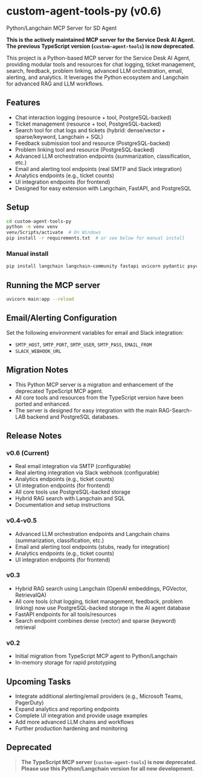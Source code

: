 # custom-agent-tools-py (v0.6)

Python/Langchain MCP Server for SD Agent

**This is the actively maintained MCP server for the Service Desk AI Agent. The previous TypeScript version (`custom-agent-tools`) is now deprecated.**

This project is a Python-based MCP server for the Service Desk AI Agent, providing modular tools and resources for chat logging, ticket management, search, feedback, problem linking, advanced LLM orchestration, email, alerting, and analytics. It leverages the Python ecosystem and Langchain for advanced RAG and LLM workflows.

## Features

- Chat interaction logging (resource + tool, PostgreSQL-backed)
- Ticket management (resource + tool, PostgreSQL-backed)
- Search tool for chat logs and tickets (hybrid: dense/vector + sparse/keyword, Langchain + SQL)
- Feedback submission tool and resource (PostgreSQL-backed)
- Problem linking tool and resource (PostgreSQL-backed)
- Advanced LLM orchestration endpoints (summarization, classification, etc.)
- Email and alerting tool endpoints (real SMTP and Slack integration)
- Analytics endpoints (e.g., ticket counts)
- UI integration endpoints (for frontend)
- Designed for easy extension with Langchain, FastAPI, and PostgreSQL

## Setup

```bash
cd custom-agent-tools-py
python -m venv venv
venv/Scripts/activate  # On Windows
pip install -r requirements.txt  # or see below for manual install
```

### Manual install

```bash
pip install langchain langchain-community fastapi uvicorn pydantic psycopg2-binary
```

## Running the MCP server

```bash
uvicorn main:app --reload
```

## Email/Alerting Configuration

Set the following environment variables for email and Slack integration:

- `SMTP_HOST`, `SMTP_PORT`, `SMTP_USER`, `SMTP_PASS`, `EMAIL_FROM`
- `SLACK_WEBHOOK_URL`

## Migration Notes

- This Python MCP server is a migration and enhancement of the deprecated TypeScript MCP agent.
- All core tools and resources from the TypeScript version have been ported and enhanced.
- The server is designed for easy integration with the main RAG-Search-LAB backend and PostgreSQL databases.

## Release Notes

### v0.6 (Current)

- Real email integration via SMTP (configurable)
- Real alerting integration via Slack webhook (configurable)
- Analytics endpoints (e.g., ticket counts)
- UI integration endpoints (for frontend)
- All core tools use PostgreSQL-backed storage
- Hybrid RAG search with Langchain and SQL
- Documentation and setup instructions

### v0.4-v0.5

- Advanced LLM orchestration endpoints and Langchain chains (summarization, classification, etc.)
- Email and alerting tool endpoints (stubs, ready for integration)
- Analytics endpoints (e.g., ticket counts)
- UI integration endpoints (for frontend)

### v0.3

- Hybrid RAG search using Langchain (OpenAI embeddings, PGVector, RetrievalQA)
- All core tools (chat logging, ticket management, feedback, problem linking) now use PostgreSQL-backed storage in the AI agent database
- FastAPI endpoints for all tools/resources
- Search endpoint combines dense (vector) and sparse (keyword) retrieval

### v0.2

- Initial migration from TypeScript MCP agent to Python/Langchain
- In-memory storage for rapid prototyping

## Upcoming Tasks

- Integrate additional alerting/email providers (e.g., Microsoft Teams, PagerDuty)
- Expand analytics and reporting endpoints
- Complete UI integration and provide usage examples
- Add more advanced LLM chains and workflows
- Further production hardening and monitoring

## Deprecated

> **The TypeScript MCP server (`custom-agent-tools`) is now deprecated. Please use this Python/Langchain version for all new development.**
